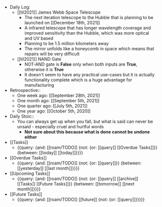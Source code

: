 - Daily Log:
    - [[til2021]] James Webb Space Telescope 
        - The next iteration telescope to the Hubble that is planning to be launched on [[December 18th, 2021]]
        - A infrared telescope that has longer wavelength coverage and improved sensitivity than the Hubble, which was more optical and UV based
        - Planning to be 1.5 million kilometers away
        - The mirror unfolds like a honeycomb in space which means that repairs will be very difficult
    - [[til2021]] NAND Gate
        - NOT-AND gate is __False__ only when both inputs are __True__, otherwise it is __True__
        - It doesn't seem to have any practical use-cases but it is actually functionality complete which is a huge advantage for manufacturing 
- Retrospective::
    - One week ago: [[September 28th, 2021]]
    - One month ago: [[September 5th, 2021]]
    - One quarter ago: [[July 5th, 2021]]
    - One year ago: [[October 5th, 2020]]
- Daily Stoic::
    - You can always get up when you fall, but what is said can never be unsaid - especially cruel and hurtful words
        - __Not sure about this because what is done cannot be undone either__
- [[Tasks]]
    - {{query: {and: [[roam/TODO]] {not: {or: [[query]] [[Overdue Tasks]]}} {between: [[today]] [[today]]}}}}
- [[Overdue Tasks]]
    - {{query: {and: [[roam/TODO]] {not: {or: [[query]]}} {between: [[yesterday]] [[last month]]}}}}
- [[Upcoming Tasks]]
    - {{query: {and: [[roam/TODO]] {not: {or: [[query]] [[archive]] [[Tasks]] [[Future Tasks]]}} {between: [[tomorrow]] [[next month]]}}}}
- [[Future Tasks]]
    - {{query: {and: [[roam/TODO]] [[future]] {not: {or: [[query]]}}}}}
